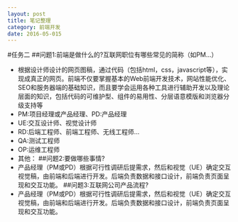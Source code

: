 ```yaml
---
layout: post
title: 笔记整理
category: 前端开发
date: 2016-05-015
---
```

#任务二
##问题1:前端是做什么的?互联网职位有哪些常见的简称（如PM...）
- 根据设计师设计的网页图稿，通过代码（包括html，css，javascript等），实现成真正的网页。前端不仅要掌握基本的Web前端开发技术，网站性能优化、SEO和服务器端的基础知识，而且要学会运用各种工具进行辅助开发以及理论层面的知识，包括代码的可维护型、组件的易用性、分层语意模版和浏览器分级支持等
- PM:项目经理或产品经理、PD:产品经理
- UE:交互设计师、视觉设计师
- RD:后端工程师、前端工程师、无线工程师...
- QA:测试工程师
- OP:运维工程师
- 其他：
##问题2:要做哪些事情?
- 产品经理（PM或PD）根据可行性调研后提需求，然后和视觉（UE）确定交互视觉稿，由前端和后端进行开发。后端负责数据和接口设计，前端负责页面呈现和交互功能。
##问题3:互联网公司产品流程?
- 产品经理（PM或PD）根据可行性调研后提需求，然后和视觉（UE）确定交互视觉稿，由前端和后端进行开发。后端负责数据和接口设计，前端负责页面呈现和交互功能。

